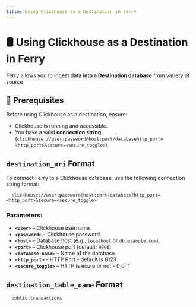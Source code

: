 ```yaml
---
title: Using Clickhouse as a Destination in Ferry
---
```


# 🛢️ Using Clickhouse as a Destination in Ferry

Ferry allows you to ingest data **into a Destination database** from variety of source

## 📌 Prerequisites

Before using Clickhouse as a destination, ensure:
- Clickhouse is running and accessible.
- You have a valid **connection string** (`clickhouse://user:password@host:port/databasehttp_port=<http_port>&secure=<secure_toggle>`).


## `destination_uri` Format
To connect Ferry to a Clickhouse database, use the following connection string format:

```plaintext
  clickhouse://user:password@host:port/database?http_port=<http_port>&secure=<secure_toggle>
```

### Parameters:
- **`<user>`** – Clickhouse username.
- **`<password>`** – Clickhouse password.
- **`<host>`** – Database host (e.g., `localhost` or `db.example.com`).
- **`<port>`** – Clickhouse port (default: `9000`).
- **`<database-name>`** – Name of the database.
- **`<http_port>`** – HTTP Port - default is 8123
- **`<secure_toggle>`** – HTTP is ecure or not - 0 or 1

## `destination_table_name` Format

```plaintext
  public.transactions
```